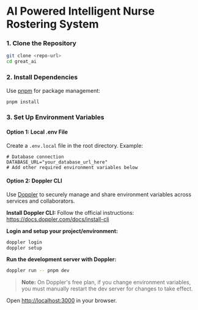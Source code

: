 # AI Powered Intelligent Nurse Rostering System


### 1. Clone the Repository

```bash
git clone <repo-url>
cd great_ai
```

### 2. Install Dependencies

Use [pnpm](https://pnpm.io/) for package management:

```bash
pnpm install
```


### 3. Set Up Environment Variables

#### Option 1: Local .env File
Create a `.env.local` file in the root directory. Example:

```env
# Database connection
DATABASE_URL="your_database_url_here"
# Add other required environment variables below
```

#### Option 2: Doppler CLI 

Use [Doppler](https://doppler.com/) to securely manage and share environment variables across services and collaborators.

**Install Doppler CLI:**
Follow the official instructions: https://docs.doppler.com/docs/install-cli

**Login and setup your project/environment:**
```bash
doppler login
doppler setup
```

**Run the development server with Doppler:**
```bash
doppler run -- pnpm dev
```

> **Note:** On Doppler's free plan, if you change environment variables, you must manually restart the dev server for changes to take effect.

Open [http://localhost:3000](http://localhost:3000) in your browser.

